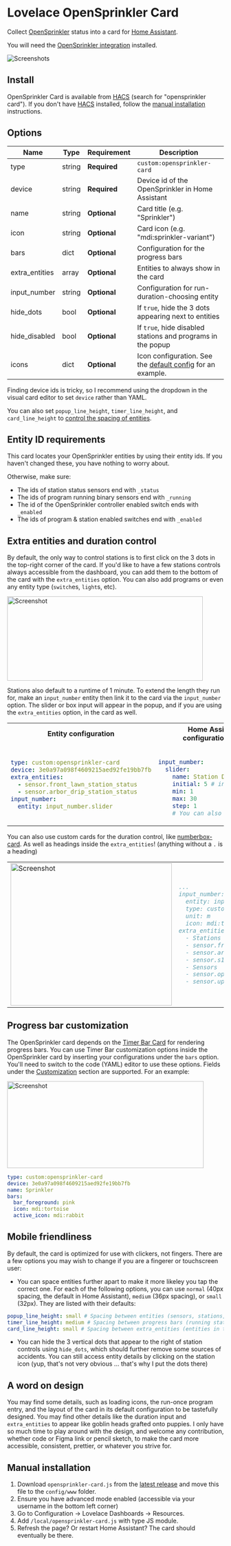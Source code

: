 # Lovelace OpenSprinkler Card

Collect [OpenSprinkler][opensprinkler] status into a card for [Home Assistant][home-assistant].

You will need the [OpenSprinkler integration][opensprinkler-integration] installed.

![Screenshots](https://raw.githubusercontent.com/rianadon/opensprinkler-card/main/images/readme.png)

## Install

OpenSprinkler Card is available from [HACS][hacs] (search for "opensprinkler card"). If you don't have [HACS][hacs] installed, follow the [manual installation](#manual-installation) instructions.

## Options

| Name              | Type    | Requirement  | Description                                                          |
| ----------------- | ------- | ------------ | -------------------------------------------------------------------- |
| type              | string  | **Required** | `custom:opensprinkler-card`                                          |
| device            | string  | **Required** | Device id of the OpenSprinkler in Home Assistant                     |
| name              | string  | **Optional** | Card title (e.g. "Sprinkler")                                        |
| icon              | string  | **Optional** | Card icon (e.g. "mdi:sprinkler-variant")                             |
| bars              | dict    | **Optional** | Configuration for the progress bars                                  |
| extra_entities    | array   | **Optional** | Entities to always show in the card                                  |
| input_number      | string  | **Optional** | Configuration for run-duration-choosing entity                       |
| hide_dots         | bool    | **Optional** | If `true`, hide the 3 dots appearing next to entities                |
| hide_disabled     | bool    | **Optional** | If `true`, hide disabled stations and programs in the popup          |
| icons             | dict    | **Optional** | Icon configuration. See the [default config][config] for an example. |

Finding device ids is tricky, so I recommend using the dropdown in the visual card editor to set `device` rather than YAML.

You can also set `popup_line_height`, `timer_line_height`, and `card_line_height` to [control the spacing of entities](#mobile-friendliness).

## Entity ID requirements

This card locates your OpenSprinkler entities by using their entity ids. If you haven't changed these, you have nothing to worry about.

Otherwise, make sure:
- The ids of station status sensors end with `_status`
- The ids of program running binary sensors end with `_running`
- The id of the OpenSprinkler controller enabled switch ends with `_enabled`
- The ids of program & station enabled switches end with `_enabled`

## Extra entities and duration control

By default, the only way to control stations is to first click on the 3 dots in the top-right corner of the card. If you'd like to have a few stations controls always accessible from the dashboard, you can add them to the bottom of the card with the `extra_entities` option. You can also add programs or even any entity type (`switch`es, `light`s, etc).

<img alt="Screenshot" src="https://raw.githubusercontent.com/rianadon/opensprinkler-card/main/images/input-stations.png" width="455" height="196" />

Stations also default to a runtime of 1 minute. To extend the length they run for, make an `input_number` entity then link it to the card via the `input_number` option. The slider or box input will appear in the popup, and if you are using the `extra_entities` option, in the card as well.

<table> <tr>
<th> Entity configuration </th> <th> Home Assistant configuration.yaml </th>
</tr> <tr> <td>

```yaml
type: custom:opensprinkler-card
device: 3e0a97a098f4609215aed92fe19bb7fb
extra_entities:
  - sensor.front_lawn_station_status
  - sensor.arbor_drip_station_status
input_number:
  entity: input_number.slider
```

</td>
<td>

```yaml

input_number:
  slider:
    name: Station Duration
    initial: 5 # in minutes
    min: 1
    max: 30
    step: 1
    # You can also use mode: box
```

</td> </tr> </table>

You can also use custom cards for the duration control, like [numberbox-card](https://github.com/htmltiger/numberbox-card). As well as headings inside the `extra_entities`! (anything without a `.` is a heading)

<table> <tr>
<td>

<img alt="Screenshot" src="https://raw.githubusercontent.com/rianadon/opensprinkler-card/main/images/numberbox-images.png" width="375" height="331" />

</td> <td>

```yaml
...
input_number:
  entity: input_number.slider1
  type: custom:numberbox-card
  unit: m
  icon: mdi:timelapse
extra_entities:
  - Stations
  - sensor.front_lawn_station_status
  - sensor.arbor_drip_station_status
  - sensor.s15_station_status
  - Sensors
  - sensor.opensprinkler_water_level
  - sensor.upstairs_humidity
```

</td> </tr> </table>

## Progress bar customization

The OpenSprinkler card depends on the [Timer Bar Card](https://github.com/rianadon/timer-bar-card) for rendering progress bars. You can use Timer Bar customization options inside the OpenSprinkler card by inserting your configurations under the `bars` option. You'll need to switch to the code (YAML) editor to use these options. Fields under the [Customization](https://github.com/rianadon/timer-bar-card#customization) section are supported. For an example:

<img alt="Screenshot" src="https://raw.githubusercontent.com/rianadon/opensprinkler-card/main/images/progressbar-customization.png" width="457" height="202" />

```yaml
type: custom:opensprinkler-card
device: 3e0a97a098f4609215aed92fe19bb7fb
name: Sprinkler
bars:
  bar_foreground: pink
  icon: mdi:tortoise
  active_icon: mdi:rabbit
```

## Mobile friendliness

By default, the card is optimized for use with clickers, not fingers. There are a few options you may wish to change if you are a fingerer or touchscreen user:

- You can space entities further apart to make it more likeley you tap the correct one. For each of the following options, you can use `normal` (40px spacing, the default in Home Assistant), `medium` (36px spacing), or `small` (32px). They are listed with their defaults:

```yaml
popup_line_height: small # Spacing between entities (sensors, stations, programs) listed in the popup
timer_line_height: medium # Spacing between progress bars (running stations) in the card
card_line_height: small # Spacing between extra_entities (entities in the card)
```

- You can hide the 3 vertical dots that appear to the right of station controls using `hide_dots`, which should further remove some sources of accidents. You can still access entity details by clicking on the station icon (yup, that's not very obvious ... that's why I put the dots there)

## A word on design

You may find some details, such as loading icons, the run-once program entry, and the layout of the card in its default configuration to be tastefully designed. You may find other details like the duration input and `extra_entities` to appear like goblin heads grafted onto puppies. I only have so much time to play around with the design, and welcome any contribution, whether code or Figma link or pencil sketch, to make the card more accessible, consistent, prettier, or whatever you strive for.

## Manual installation

1. Download `opensprinkler-card.js` from the [latest release][release] and move this file to the `config/www` folder.
2. Ensure you have advanced mode enabled (accessible via your username in the bottom left corner)
3. Go to Configuration -> Lovelace Dashboards -> Resources.
4. Add `/local/opensprinkler-card.js` with type JS module.
5. Refresh the page? Or restart Home Assistant? The card should eventually be there.

[home-assistant]: https://github.com/home-assistant/home-assistant
[opensprinkler]: https://opensprinkler.com
[opensprinkler-integration]: https://github.com/vinteo/hass-opensprinkler
[hacs]: https://hacs.xyz/
[release]: https://github.com/rianadon/opensprinkler-card/releases
[config]: https://github.com/rianadon/opensprinkler-card/blob/main/CONFIGURATION.md
